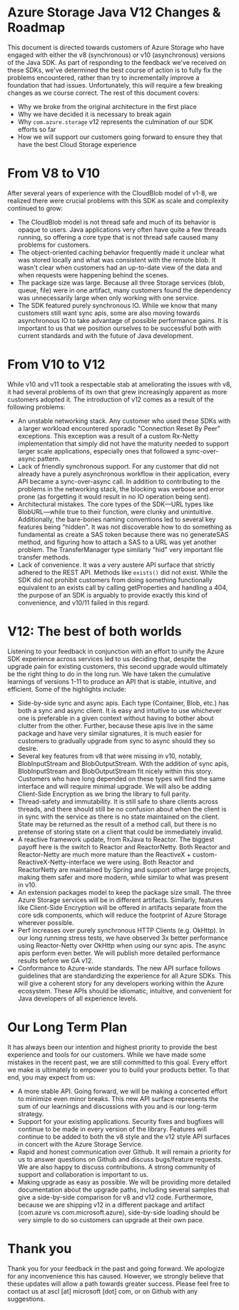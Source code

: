 # Azure Storage Java V12 Changes &amp; Roadmap

This document is directed towards customers of Azure Storage who have engaged with either the v8 (synchronous) or v10 (asynchronous) versions of the Java SDK. As part of responding to the feedback we&#39;ve received on these SDKs, we&#39;ve determined the best course of action is to fully fix the problems encountered, rather than try to incrementally improve a foundation that had issues. Unfortunately, this will require a few breaking changes as we course correct. The rest of this document covers:

- Why we broke from the original architecture in the first place
- Why we have decided it is necessary to break again
- Why `com.azure.storage` v12 represents the culmination of our SDK efforts so far
- How we will support our customers going forward to ensure they that have the best Cloud Storage experience

# From V8 to V10

After several years of experience with the CloudBlob model of v1-8, we realized there were crucial problems with this SDK as scale and complexity continued to grow:

- The CloudBlob model is not thread safe and much of its behavior is opaque to users. Java applications very often have quite a few threads running, so offering a core type that is not thread safe caused many problems for customers.
- The object-oriented caching behavior frequently made it unclear what was stored locally and what was consistent with the remote blob. It wasn&#39;t clear when customers had an up-to-date view of the data and when requests were happening behind the scenes.
- The package size was large. Because all three Storage services (blob, queue, file) were in one artifact, many customers found the dependency was unnecessarily large when only working with one service.
- The SDK featured purely synchronous IO. While we know that many customers still want sync apis, some are also moving towards asynchronous IO to take advantage of possible performance gains. It is important to us that we position ourselves to be successful both with current standards and with the future of Java development.

# From V10 to V12

While v10 and v11 took a respectable stab at ameliorating the issues with v8, it had several problems of its own that grew increasingly apparent as more customers adopted it. The introduction of v12 comes as a result of the following problems:

- An unstable networking stack. Any customer who used these SDKs with a larger workload encountered sporadic &quot;Connection Reset By Peer&quot; exceptions.  This exception was a result of a custom Rx-Netty implementation that simply did not have the maturity needed to support larger scale applications, especially ones that followed a sync-over-async pattern.
- Lack of friendly synchronous support. For any customer that did not already have a purely asynchronous workflow in their application, every API became a sync-over-async call. In addition to contributing to the problems in the networking stack, the blocking was verbose and error prone (as forgetting it would result in no IO operation being sent).
- Architectural mistakes. The core types of the SDK—URL types like BlobURL—while true to their function, were clunky and unintuitive. Additionally, the bare-bones naming conventions led to several key features being &quot;hidden&quot;. It was not discoverable how to do something as fundamental as create a SAS token because there was no generateSAS method, and figuring how to attach a SAS to a URL was yet another problem. The TransferManager type similarly &quot;hid&quot; very important file transfer methods.
- Lack of convenience. It was a very austere API surface that strictly adhered to the REST API. Methods like `exists()` did not exist. While the SDK did not prohibit customers from doing something functionally equivalent to an exists call by calling getProperties and handling a 404, the purpose of an SDK is arguably to provide exactly this kind of convenience, and v10/11 failed in this regard.

# V12: The best of both worlds

Listening to your feedback in conjunction with an effort to unify the Azure SDK experience across services led to us deciding that, despite the upgrade pain for existing customers, this second upgrade would ultimately be the right thing to do in the long run. We have taken the cumulative learnings of versions 1-11 to produce an API that is stable, intuitive, and efficient. Some of the highlights include:

- Side-by-side sync and async apis. Each type (Container, Blob, etc.) has both a sync and async client. It is easy and intuitive to use whichever one is preferable in a given context without having to bother about clutter from the other. Further, because these apis live in the same package and have very similar signatures, it is much easier for customers to gradually upgrade from sync to async should they so desire.
- Several key features from v8 that were missing in v10, notably, BlobInputStream and BlobOutputStream. With the addition of sync apis, BlobInputStream and BlobOutputStream fit nicely within this story. Customers who have long depended on these types will find the same interface and will require minimal upgrade. We will also be adding Client-Side Encryption as we bring the library to full parity.
- Thread-safety and immutability. It is still safe to share clients across threads, and there should still be no confusion about when the client is in sync with the service as there is no state maintained on the client. State may be returned as the result of a method call, but there is no pretense of storing state on a client that could be immediately invalid.
- A reactive framework update, from RxJava to Reactor. The biggest payoff here is the switch to Reactor and ReactorNetty. Both Reactor and Reactor-Netty are much more mature than the ReactiveX + custom-ReactiveX-Netty-interface we were using. Both Reactor and ReactorNetty are maintained by Spring and support other large projects, making them safer and more modern, while similar to what was present in v10.
- An extension packages model to keep the package size small. The three Azure Storage services will be in different artifacts. Similarly, features like Client-Side Encryption will be offered in artifacts separate from the core sdk components, which will reduce the footprint of Azure Storage wherever possible.
- Perf increases over purely synchronous HTTP Clients (e.g. OkHttp). In our long running stress tests, we have observed 3x better performance using Reactor-Netty over OkHttp when using our sync apis. The async apis perform even better. We will publish more detailed performance results before we GA v12.
- Conformance to Azure-wide standards. The new API surface follows guidelines that are standardizing the experience for all Azure SDKs. This will give a coherent story for any developers working within the Azure ecosystem. These APIs should be idiomatic, intuitive, and convenient for Java developers of all experience levels.

# Our Long Term Plan

It has always been our intention and highest priority to provide the best experience and tools for our customers. While we have made some mistakes in the recent past, we are still committed to this goal. Every effort we make is ultimately to empower you to build your products better. To that end, you may expect from us:

- A more stable API. Going forward, we will be making a concerted effort to minimize even minor breaks. This new API surface represents the sum of our learnings and discussions with you and is our long-term strategy.
- Support for your existing applications. Security fixes and bugfixes will continue to be made in every version of the library. Features will continue to be added to both the v8 style and the v12 style API surfaces in concert with the Azure Storage Service.
- Rapid and honest communication over Github.  It will remain a priority for us to answer questions on Github and discuss bugs/feature requests. We are also happy to discuss contributions. A strong community of support and collaboration is important to us.
- Making upgrade as easy as possible. We will be providing more detailed documentation about the upgrade paths, including several samples that give a side-by-side comparison for v8 and v12 code. Furthermore, because we are shipping v12 in a different package and artifact (com.azure vs com.microsoft.azure), side-by-side loading should be very simple to do so customers can upgrade at their own pace.

# Thank you

Thank you for your feedback in the past and going forward. We apologize for any inconvenience this has caused. However, we strongly believe that these updates will allow a path towards greater success. Please feel free to contact us at ascl [at] microsoft [dot] com, or on Github with any suggestions.